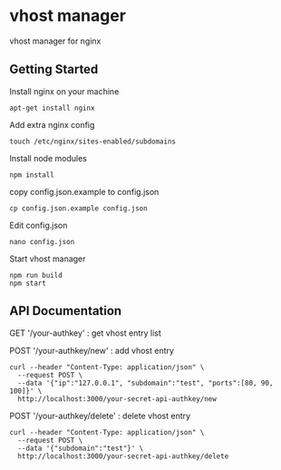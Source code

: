 # vhost manager
vhost manager for nginx

## Getting Started
Install nginx on your machine
```
apt-get install nginx
```
Add extra nginx config
```
touch /etc/nginx/sites-enabled/subdomains
```

Install node modules
```
npm install
```

copy config.json.example to config.json
```
cp config.json.example config.json
```

Edit config.json
```
nano config.json
```

Start vhost manager
```
npm run build
npm start
```

## API Documentation
GET '/your-authkey' : get vhost entry list

POST '/your-authkey/new' : add vhost entry
```
curl --header "Content-Type: application/json" \
  --request POST \
  --data '{"ip":"127.0.0.1", "subdomain":"test", "ports":[80, 90, 100]}' \
  http://localhost:3000/your-secret-api-authkey/new
```

POST '/your-authkey/delete' : delete vhost entry
```
curl --header "Content-Type: application/json" \
  --request POST \
  --data '{"subdomain":"test"}' \
  http://localhost:3000/your-secret-api-authkey/delete
```